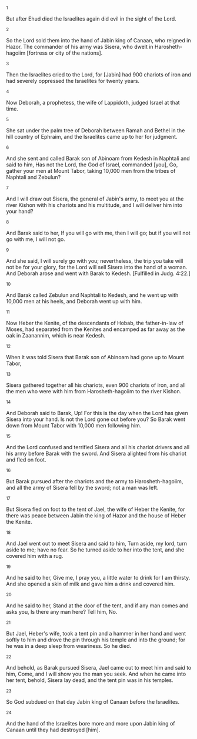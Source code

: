 <sup>1</sup> 

But after Ehud died the Israelites again did evil in the sight of the Lord. 

<sup>2</sup> 

So the Lord sold them into the hand of Jabin king of Canaan, who reigned in Hazor. The commander of his army was Sisera, who dwelt in Harosheth-hagoiim [fortress or city of the nations]. 

<sup>3</sup> 

Then the Israelites cried to the Lord, for [Jabin] had 900 chariots of iron and had severely oppressed the Israelites for twenty years. 

<sup>4</sup> 

Now Deborah, a prophetess, the wife of Lappidoth, judged Israel at that time. 

<sup>5</sup> 

She sat under the palm tree of Deborah between Ramah and Bethel in the hill country of Ephraim, and the Israelites came up to her for judgment. 

<sup>6</sup> 

And she sent and called Barak son of Abinoam from Kedesh in Naphtali and said to him, Has not the Lord, the God of Israel, commanded [you], Go, gather your men at Mount Tabor, taking 10,000 men from the tribes of Naphtali and Zebulun? 

<sup>7</sup> 

And I will draw out Sisera, the general of Jabin's army, to meet you at the river Kishon with his chariots and his multitude, and I will deliver him into your hand? 

<sup>8</sup> 

And Barak said to her, If you will go with me, then I will go; but if you will not go with me, I will not go. 

<sup>9</sup> 

And she said, I will surely go with you; nevertheless, the trip you take will not be for your glory, for the Lord will sell Sisera into the hand of a woman. And Deborah arose and went with Barak to Kedesh. [Fulfilled in Judg. 4:22.] 

<sup>10</sup> 

And Barak called Zebulun and Naphtali to Kedesh, and he went up with 10,000 men at his heels, and Deborah went up with him. 

<sup>11</sup> 

Now Heber the Kenite, of the descendants of Hobab, the father-in-law of Moses, had separated from the Kenites and encamped as far away as the oak in Zaanannim, which is near Kedesh. 

<sup>12</sup> 

When it was told Sisera that Barak son of Abinoam had gone up to Mount Tabor, 

<sup>13</sup> 

Sisera gathered together all his chariots, even 900 chariots of iron, and all the men who were with him from Harosheth-hagoiim to the river Kishon. 

<sup>14</sup> 

And Deborah said to Barak, Up! For this is the day when the Lord has given Sisera into your hand. Is not the Lord gone out before you? So Barak went down from Mount Tabor with 10,000 men following him. 

<sup>15</sup> 

And the Lord confused and terrified Sisera and all his chariot drivers and all his army before Barak with the sword. And Sisera alighted from his chariot and fled on foot. 

<sup>16</sup> 

But Barak pursued after the chariots and the army to Harosheth-hagoiim, and all the army of Sisera fell by the sword; not a man was left. 

<sup>17</sup> 

But Sisera fled on foot to the tent of Jael, the wife of Heber the Kenite, for there was peace between Jabin the king of Hazor and the house of Heber the Kenite. 

<sup>18</sup> 

And Jael went out to meet Sisera and said to him, Turn aside, my lord, turn aside to me; have no fear. So he turned aside to her into the tent, and she covered him with a rug. 

<sup>19</sup> 

And he said to her, Give me, I pray you, a little water to drink for I am thirsty. And she opened a skin of milk and gave him a drink and covered him. 

<sup>20</sup> 

And he said to her, Stand at the door of the tent, and if any man comes and asks you, Is there any man here? Tell him, No. 

<sup>21</sup> 

But Jael, Heber's wife, took a tent pin and a hammer in her hand and went softly to him and drove the pin through his temple and into the ground; for he was in a deep sleep from weariness. So he died. 

<sup>22</sup> 

And behold, as Barak pursued Sisera, Jael came out to meet him and said to him, Come, and I will show you the man you seek. And when he came into her tent, behold, Sisera lay dead, and the tent pin was in his temples. 

<sup>23</sup> 

So God subdued on that day Jabin king of Canaan before the Israelites. 

<sup>24</sup> 

And the hand of the Israelites bore more and more upon Jabin king of Canaan until they had destroyed [him].